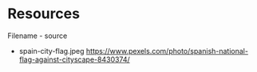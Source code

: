 # Resources

Filename - source
+ spain-city-flag.jpeg https://www.pexels.com/photo/spanish-national-flag-against-cityscape-8430374/
